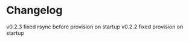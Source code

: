 Changelog
=========
v0.2.3 fixed rsync before provision on startup
v0.2.2 fixed provision on startup
